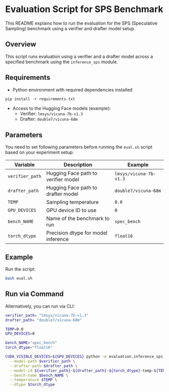 # Evaluation Script for SPS Benchmark

This README explains how to run the evaluation for the SPS (Speculative Sampling) benchmark using a verifier and drafter model setup.

## Overview

This script runs evaluation using a verifier and a drafter model across a specified benchmark using the `inference_sps` module.

## Requirements

- Python environment with required dependencies installed

```python
pip install -r requirements.txt
```

- Access to the Hugging Face models (example):
  - Verifier: `lmsys/vicuna-7b-v1.3`
  - Drafter: `double7/vicuna-68m`

## Parameters

You need to set following parameters before running the `eval.sh` script based on your experiment setup:

| Variable         | Description                          | Example                  |
|------------------|--------------------------------------|--------------------------|
| `verifier_path`  | Hugging Face path to verifier model  | `lmsys/vicuna-7b-v1.3`   |
| `drafter_path`   | Hugging Face path to drafter model   | `double7/vicuna-68m`     |
| `TEMP`           | Sampling temperature                 | `0.0`                    |
| `GPU_DEVICES`    | GPU device ID to use                 | `0`                      |
| `bench_NAME`     | Name of the benchmark to run         | `spec_bench`             |
| `torch_dtype`    | Precision dtype for model inference  | `float16`                |

## Example

Run the script:

```bash
bash eval.sh
```

## Run via Command

Alternatively, you can run via CLI:

```bash
verifier_path= "lmsys/vicuna-7b-v1.3"
drafter_path= "double7/vicuna-68m"

TEMP=0.0
GPU_DEVICES=0

bench_NAME="spec_bench"
torch_dtype="float16"

CUDA_VISIBLE_DEVICES=${GPU_DEVICES} python -m evaluation.inference_sps \
  --model-path $verifier_path \
  --drafter-path $drafter_path \
  --model-id ${verifier_path}-${drafter_path}-${torch_dtype}-temp-${TEMP} \
  --bench-name $bench_NAME \
  --temperature $TEMP \
  --dtype $torch_dtype
```
